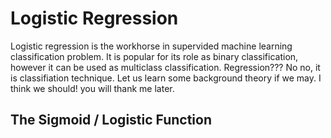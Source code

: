 # Logistic Regression
Logistic regression is the workhorse in supervided machine learning classification problem. It is popular for its role as binary classification, however it can be used as multiclass classification. Regression??? No no, it is classifiation technique. Let us learn some background theory if we may. I think we should! you will thank me later.
## The Sigmoid / Logistic Function


